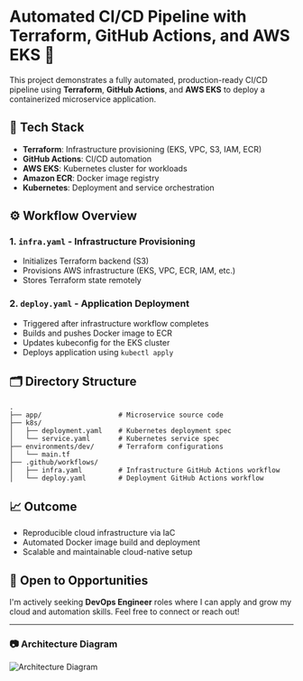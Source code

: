 # Automated CI/CD Pipeline with Terraform, GitHub Actions, and AWS EKS 🚀

This project demonstrates a fully automated, production-ready CI/CD pipeline using **Terraform**, **GitHub Actions**, and **AWS EKS** to deploy a containerized microservice application.

## 📌 Tech Stack

- **Terraform**: Infrastructure provisioning (EKS, VPC, S3, IAM, ECR)
- **GitHub Actions**: CI/CD automation
- **AWS EKS**: Kubernetes cluster for workloads
- **Amazon ECR**: Docker image registry
- **Kubernetes**: Deployment and service orchestration

## ⚙️ Workflow Overview

### 1. `infra.yaml` - Infrastructure Provisioning
- Initializes Terraform backend (S3)
- Provisions AWS infrastructure (EKS, VPC, ECR, IAM, etc.)
- Stores Terraform state remotely

### 2. `deploy.yaml` - Application Deployment
- Triggered after infrastructure workflow completes
- Builds and pushes Docker image to ECR
- Updates kubeconfig for the EKS cluster
- Deploys application using `kubectl apply`

## 🗂️ Directory Structure

```
.
├── app/                   # Microservice source code
├── k8s/
│   ├── deployment.yaml    # Kubernetes deployment spec
│   └── service.yaml       # Kubernetes service spec
├── environments/dev/      # Terraform configurations
│   └── main.tf
├── .github/workflows/
│   ├── infra.yaml         # Infrastructure GitHub Actions workflow
│   └── deploy.yaml        # Deployment GitHub Actions workflow
```

## 📈 Outcome

- Reproducible cloud infrastructure via IaC
- Automated Docker image build and deployment
- Scalable and maintainable cloud-native setup

## 💼 Open to Opportunities

I'm actively seeking **DevOps Engineer** roles where I can apply and grow my cloud and automation skills. Feel free to connect or reach out!

---

### 📷 Architecture Diagram

![Architecture Diagram](./diagram.png)